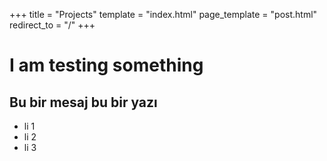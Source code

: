 +++
title = "Projects"
template = "index.html"
page_template = "post.html"
redirect_to = "/"
+++

# I am testing something

## Bu bir mesaj bu bir yazı


- li 1
- li 2
- li 3

